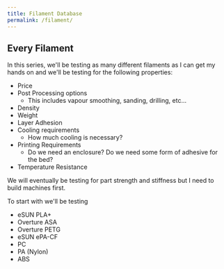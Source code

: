 ```yaml
---
title: Filament Database
permalink: /filament/
---
```


## Every Filament

In this series, we'll be testing as many different filaments as I can get my hands on and we'll be testing for the following properties:
* Price
* Post Processing options
    * This includes vapour smoothing, sanding, drilling, etc...
* Density
* Weight
* Layer Adhesion
* Cooling requirements
    * How much cooling is necessary?
* Printing Requirements
    * Do we need an enclosure? Do we need some form of adhesive for the bed?
* Temperature Resistance

We will eventually be testing for part strength and stiffness but I need to build machines first.

To start with we'll be testing
* eSUN PLA+
* Overture ASA
* Overture PETG 
* eSUN ePA-CF
* PC
* PA (Nylon)
* ABS